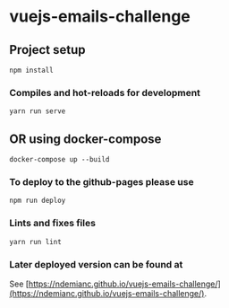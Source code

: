 # vuejs-emails-challenge

## Project setup
```
npm install
```

### Compiles and hot-reloads for development
```
yarn run serve
```

## OR using docker-compose

```
docker-compose up --build
```

### To deploy to the github-pages please use
```
npm run deploy
```

### Lints and fixes files
```
yarn run lint
```

### Later deployed version can be found at
See [https://ndemianc.github.io/vuejs-emails-challenge/](https://ndemianc.github.io/vuejs-emails-challenge/).
